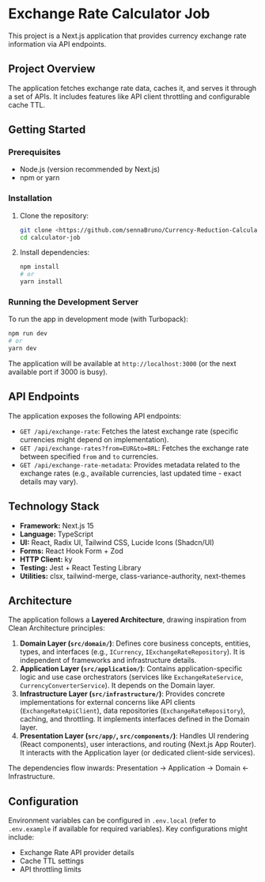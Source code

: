 # Exchange Rate Calculator Job

This project is a Next.js application that provides currency exchange rate information via API endpoints.

## Project Overview

The application fetches exchange rate data, caches it, and serves it through a set of APIs. It includes features like API client throttling and configurable cache TTL.

## Getting Started

### Prerequisites

- Node.js (version recommended by Next.js)
- npm or yarn

### Installation

1.  Clone the repository:
    ```bash
    git clone <https://github.com/sennaBruno/Currency-Reduction-Calculator>
    cd calculator-job
    ```
2.  Install dependencies:
    ```bash
    npm install
    # or
    yarn install
    ```

### Running the Development Server

To run the app in development mode (with Turbopack):

```bash
npm run dev
# or
yarn dev
```

The application will be available at `http://localhost:3000` (or the next available port if 3000 is busy).

## API Endpoints

The application exposes the following API endpoints:

-   `GET /api/exchange-rate`: Fetches the latest exchange rate (specific currencies might depend on implementation).
-   `GET /api/exchange-rates?from=EUR&to=BRL`: Fetches the exchange rate between specified `from` and `to` currencies.
-   `GET /api/exchange-rate-metadata`: Provides metadata related to the exchange rates (e.g., available currencies, last updated time - exact details may vary).

## Technology Stack

-   **Framework:** Next.js 15
-   **Language:** TypeScript
-   **UI:** React, Radix UI, Tailwind CSS, Lucide Icons (Shadcn/UI)
-   **Forms:** React Hook Form + Zod
-   **HTTP Client:** ky
-   **Testing:** Jest + React Testing Library
-   **Utilities:** clsx, tailwind-merge, class-variance-authority, next-themes

## Architecture

The application follows a **Layered Architecture**, drawing inspiration from Clean Architecture principles:

1.  **Domain Layer (`src/domain/`)**: Defines core business concepts, entities, types, and interfaces (e.g., `ICurrency`, `IExchangeRateRepository`). It is independent of frameworks and infrastructure details.
2.  **Application Layer (`src/application/`)**: Contains application-specific logic and use case orchestrators (services like `ExchangeRateService`, `CurrencyConverterService`). It depends on the Domain layer.
3.  **Infrastructure Layer (`src/infrastructure/`)**: Provides concrete implementations for external concerns like API clients (`ExchangeRateApiClient`), data repositories (`ExchangeRateRepository`), caching, and throttling. It implements interfaces defined in the Domain layer.
4.  **Presentation Layer (`src/app/`, `src/components/`)**: Handles UI rendering (React components), user interactions, and routing (Next.js App Router). It interacts with the Application layer (or dedicated client-side services).

The dependencies flow inwards: Presentation -> Application -> Domain <- Infrastructure.

## Configuration

Environment variables can be configured in `.env.local` (refer to `.env.example` if available for required variables). Key configurations might include:
- Exchange Rate API provider details
- Cache TTL settings
- API throttling limits
